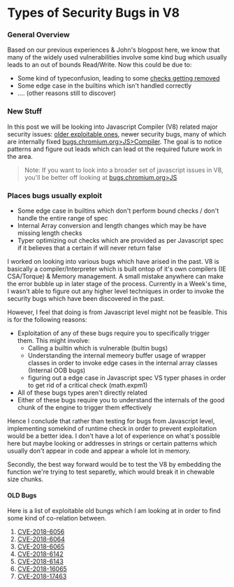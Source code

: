 # Types of Security Bugs in V8

### General Overview

Based on our previous experiences & John's blogpost here, we know that many of the widely used vulnerabilities involve some kind bug which usually leads to an out of bounds Read/Write. Now this could be due to:
- Some kind of typeconfusion, leading to some [checks getting removed](https://abiondo.me/2019/01/02/exploiting-math-expm1-v8/#the-bug)
- Some edge case in the builtins which isn't handled correctly
- .... (other reasons still to discover)

### New Stuff
In this post we will be looking into Javascript Compiler (V8) related major security issues: [older exploitable ones](https://github.com/tunz/js-vuln-db/tree/master/v8), newer security bugs, many of which are internally fixed [bugs.chromium.org>JS>Compiler](https://bugs.chromium.org/p/chromium/issues/list?q=component%3ABlink%3EJavaScript%3ECompiler%20Type%3D%22Bug-Security%22&can=1). The goal is to notice patterns and figure out leads which can lead ot the required future work in the area.

>Note: If you want to look into a broader set of javascript issues in V8, you'll be better off looking at [bugs.chromium.org>JS](https://bugs.chromium.org/p/chromium/issues/list?q=component%3ABlink%3EJavaScript%20Type%3D%22Bug-Security%22&can=1)


### Places bugs usually exploit
- Some edge case in builtins which don't perform bound checks / don't handle the entire range of spec
- Internal Array conversion and length changes which may be have missing length checks
- Typer optimizing out checks which are provided as per Javascript spec if it believes that a certain if will never return false

I worked on looking into various bugs which have arised in the past. V8 is basically a compiler/Interpreter which is built ontop of it's own compilers (IE CSA/Torque) & Memory management. A small mistake anywhere can make the error bubble up in later stage of the process. Currently in a Week's time, I wasn't able to figure out any higher level techniques in order to invoke the security bugs which have been discovered in the past.

However, I feel that doing is from Javascript level might not be feasible. This is for the following reasons:
- Exploitation of any of these bugs require you to specifically trigger them. This might involve:
    - Calling a builtin which is vulnerable (bultin bugs)
    - Understanding the internal memeory buffer usage of wrapper classes in order to invoke edge cases in the internal array classes (Internal OOB bugs)
    - figuring out a edge case in Javascript spec VS typer phases in order to get rid of a critical check (math.expm1)
- All of these bugs types aren't directly related
- Either of these bugs require you to understand the internals of the good chunk of the engine to trigger them effectively

Hence I conclude that rather than testing for bugs from Javascript level, implementing somekind of runtime check in order to prevent exploitation would be a better idea. I don't have a lot of experience on what's possible here but maybe looking or addresses in strings or certain patterns which usually don't appear in code and appear a whole lot in memory.

Secondly, the best way forward would be to test the V8 by embedding the function we're trying to test separetly, which would break it in chewable size chunks.

#### OLD Bugs
 
Here is a list of exploitable old bungs which I am looking at in order to find some kind of co-relation between.

1. [CVE-2018-6056](https://github.com/tunz/js-vuln-db/blob/master/v8/CVE-2018-6056.md)
2. [CVE-2018-6064](https://github.com/tunz/js-vuln-db/blob/master/v8/CVE-2018-6064.md)
3. [CVE-2018-6065](https://github.com/tunz/js-vuln-db/blob/master/v8/CVE-2018-6065.md)
4. [CVE-2018-6142](https://github.com/tunz/js-vuln-db/blob/master/v8/CVE-2018-6142.md)
5. [CVE-2018-6143](https://github.com/tunz/js-vuln-db/blob/master/v8/CVE-2018-6143.md)
6. [CVE-2018-16065](https://github.com/tunz/js-vuln-db/blob/master/v8/CVE-2018-16065.md)
7. [CVE-2018-17463](https://github.com/tunz/js-vuln-db/blob/master/v8/CVE-2018-17463.md)

